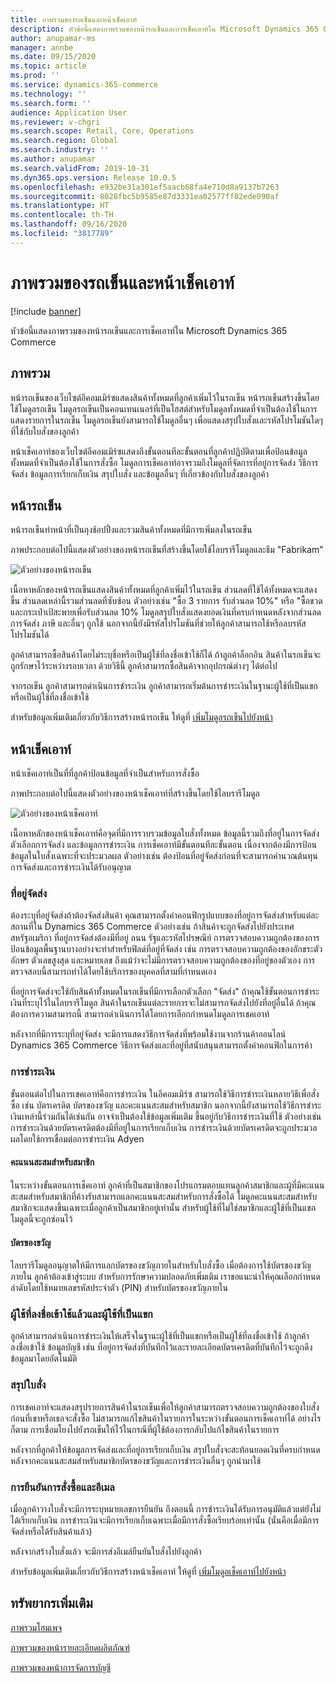 ```yaml
---
title: ภาพรวมของรถเข็นและหน้าเช็คเอาท์
description: หัวข้อนี้แสดงภาพรวมของหน้ารถเข็นและการเช็คเอาท์ใน Microsoft Dynamics 365 Commerce
author: anupamar-ms
manager: annbe
ms.date: 09/15/2020
ms.topic: article
ms.prod: ''
ms.service: dynamics-365-commerce
ms.technology: ''
ms.search.form: ''
audience: Application User
ms.reviewer: v-chgri
ms.search.scope: Retail, Core, Operations
ms.search.region: Global
ms.search.industry: ''
ms.author: anupamar
ms.search.validFrom: 2019-10-31
ms.dyn365.ops.version: Release 10.0.5
ms.openlocfilehash: e932be31a301ef5aacb68fa4e710d8a9137b7263
ms.sourcegitcommit: 8028fbc5b9585e87d3331ea02577ff82ede090af
ms.translationtype: HT
ms.contentlocale: th-TH
ms.lasthandoff: 09/16/2020
ms.locfileid: "3817789"
---
```

# <a name="cart-and-checkout-pages-overview"></a>ภาพรวมของรถเข็นและหน้าเช็คเอาท์

[!include [banner](includes/banner.md)]

หัวข้อนี้แสดงภาพรวมของหน้ารถเข็นและการเช็คเอาท์ใน Microsoft Dynamics 365 Commerce

## <a name="overview"></a>ภาพรวม

หน้ารถเข็นของเว็บไซต์อีคอมเมิร์ซแสดงสินค้าทั้งหมดที่ลูกค้าเพิ่มไว้ในรถเข็น หน้ารถเข็นสร้างขึ้นโดยใช้โมดูลรถเข็น โมดูลรถเข็นเป็นคอนเทนเนอร์ที่เป็นโฮสต์สำหรับโมดูลทั้งหมดที่จำเป็นต้องใช้ในการแสดงรายการในรถเข็น โมดูลรถเข็นยังสามารถใช้โมดูลอื่นๆ เพื่อแสดงสรุปใบสั่งและรหัสโปรโมชันใดๆ ที่ใช้กับใบสั่งของลูกค้า

หน้าเช็คเอาท์ของเว็บไซต์อีคอมเมิร์ซแสดงถึงขั้นตอนทีละขั้นตอนที่ลูกค้าปฏิบัติตามเพื่อป้อนข้อมูลทั้งหมดที่จำเป็นต้องใช้ในการสั่งซื้อ โมดูลการเช็คเอาท์อาจรวมถึงโมดูลที่จัดการที่อยู่การจัดส่ง วิธีการจัดส่ง ข้อมูลการเรียกเก็บเงิน สรุปใบสั่ง และข้อมูลอื่นๆ ที่เกี่ยวข้องกับใบสั่งของลูกค้า

## <a name="cart-page"></a>หน้ารถเข็น

หน้ารถเข็นทำหน้าที่เป็นถุงช้อปปิ้งและรวมสินค้าทั้งหมดที่มีการเพิ่มลงในรถเข็น

ภาพประกอบต่อไปนี้แสดงตัวอย่างของหน้ารถเข็นที่สร้างขึ้นโดยใช้ไลบรารีโมดูลและธีม "Fabrikam"

![ตัวอย่างของหน้ารถเข็น](./media/cart2.PNG)

เนื้อหาหลักของหน้ารถเข็นแสดงสินค้าทั้งหมดที่ลูกค้าเพิ่มไว้ในรถเข็น ส่วนลดที่ใช้ได้ทั้งหมดจะแสดงขึ้น ส่วนลดเหล่านี้รวมส่วนลดที่ซับซ้อน ตัวอย่างเช่น "ซื้อ 3 รายการ รับส่วนลด 10%" หรือ "ซื้อขวดและกระเป๋าเป้สะพายเพื่อรับส่วนลด 10% โมดูลสรุปใบสั่งแสดงยอดเงินที่ครบกำหนดหลังจากส่วนลด การจัดส่ง ภาษี และอื่นๆ ถูกใช้ นอกจากนี้ยังมีรหัสโปรโมชันที่ช่วยให้ลูกค้าสามารถใช้หรือลบรหัสโปรโมชันได้

ลูกค้าสามารถซื้อสินค้าโดยไม่ระบุชื่อหรือเป็นผู้ใช้ที่ลงชื่อเข้าใช้ก็ได้ ถ้าลูกค้าล็อกอิน สินค้าในรถเข็นจะถูกรักษาไว้ระหว่างรอบเวลา ด้วยวิธีนี้ ลูกค้าสามารถซื้อสินค้าจากอุปกรณ์ต่างๆ ได้ต่อไป

จากรถเข็น ลูกค้าสามารถดำเนินการชำระเงิน ลูกค้าสามารถเริ่มต้นการชำระเงินในฐานะผู้ใช้ที่เป็นแขกหรือเป็นผู้ใช้ที่ลงชื่อเข้าใช้

สำหรับข้อมูลเพิ่มเติมเกี่ยวกับวิธีการสร้างหน้ารถเข็น ให้ดูที่ [เพิ่มโมดูลรถเข็นไปยังหน้า](add-cart-module.md)

## <a name="checkout-page"></a>หน้าเช็คเอาท์

หน้าเช็คเอาท์เป็นที่ที่ลูกค้าป้อนข้อมูลที่จำเป็นสำหรับการสั่งซื้อ

ภาพประกอบต่อไปนี้แสดงตัวอย่างของหน้าเช็คเอาท์ที่สร้างขึ้นโดยใช้ไลบรารีโมดูล

![ตัวอย่างของหน้าเช็คเอาท์](./media/Checkout.PNG)

เนื้อหาหลักของหน้าเช็คเอาท์คือจุดที่มีการรวบรวมข้อมูลใบสั่งทั้งหมด ข้อมูลนี้รวมถึงที่อยู่ในการจัดส่ง ตัวเลือกการจัดส่ง และข้อมูลการชำระเงิน การเช็คเอาท์มีขั้นตอนทีละขั้นตอน เนื่องจากต้องมีการป้อนข้อมูลในใบสั่งเฉพาะที่จะประมวลผล ตัวอย่างเช่น ต้องป้อนที่อยู่จัดส่งก่อนที่จะสามารถคำนวณต้นทุนการจัดส่งและการชำระเงินได้รับอนุญาต

### <a name="shipping-address"></a>ที่อยู่จัดส่ง

ต้องระบุที่อยู่จัดส่งถ้าต้องจัดส่งสินค้า คุณสามารถตั้งค่าคอนฟิกรูปแบบของที่อยู่การจัดส่งสำหรับแต่ละสถานที่ใน Dynamics 365 Commerce ตัวอย่างเช่น ถ้าสินค้าจะถูกจัดส่งไปยังประเทศสหรัฐอเมริกา ที่อยู่การจัดส่งต้องมีที่อยู่ ถนน รัฐและรหัสไปรษณีย์ การตรวจสอบความถูกต้องของการป้อนข้อมูลพื้นฐานบางอย่างจะทำสำหรับฟิลด์ที่อยู่ที่จัดส่ง เช่น การตรวจสอบความถูกต้องของอักขระตัวอักษร ตัวเลขสูงสุด และหมายเลข ถึงแม้ว่าจะไม่มีการตรวจสอบความถูกต้องของที่อยู่ของตัวเอง การตรวจสอบนี้สามารถทำได้โดยใช้บริการของบุคคลที่สามที่กำหนดเอง

ที่อยู่การจัดส่งจะใช้กับสินค้าทั้งหมดในรถเข็นที่มีการเลือกตัวเลือก "จัดส่ง" ถ้าคุณใช้ขั้นตอนการชำระเงินที่ระบุไว้ในไลบรารีโมดูล สินค้าในรถเข็นแต่ละรายการจะไม่สามารถจัดส่งไปยังที่อยู่อื่นได้ ถ้าคุณต้องการความสามารถนี้ สามารถดำเนินการได้โดยการเลือกกำหนดโมดูลการเชคเอาท์

หลังจากที่มีการระบุที่อยู่จัดส่ง จะมีการแสดงวิธีการจัดส่งที่พร้อมใช้งานจากร้านค้าออนไลน์ Dynamics 365 Commerce วิธีการจัดส่งและที่อยู่ที่สนับสนุนสามารถตั้งค่าคอนฟิกในการค้า

### <a name="payment"></a>การชำระเงิน

ขั้นตอนต่อไปในการเชคเอาท์คือการชำระเงิน ในอีคอมเมิร์ซ สามารถใช้วิธีการชำระเงินหลายวิธีเพื่อสั่งซื้อ เช่น บัตรเครดิต บัตรของขวัญ และคะแนนสะสมสำหรับสมาชิก นอกจากนี้ยังสามารถใช้วิธีการชำระเงินเหล่านี้ร่วมกันได้เช่นกัน อาจจำเป็นต้องใช้ข้อมูลเพิ่มเติม ขึ้นอยู่กับวิธีการชำระเงินที่ใช้ ตัวอย่างเช่น การชำระเงินด้วยบัตรเครดิตต้องมีที่อยู่ในการเรียกเก็บเงิน การชำระเงินด้วยบัตรเครดิตจะถูกประมวลผลโดยใช้การเชื่อมต่อการชำระเงิน Adyen

#### <a name="loyalty-points"></a>คะแนนสะสมสำหรับสมาชิก

ในระหว่างขั้นตอนการเช็คเอาท์ ลูกค้าที่เป็นสมาชิกของโปรแกรมตอบแทนลูกค้าสมาชิกและผู้ที่มีคะแนนสะสมสำหรับสมาชิกที่ค้างรับสามารถแลกคะแนนสะสมสำหรับการสั่งซื้อได้ โมดูลคะแนนสะสมสำหรับสมาชิกจะแสดงขึ้นเฉพาะเมื่อลูกค้าเป็นสมาชิกอยู่เท่านั้น สำหรับผู้ใช้ที่ไม่ใช่สมาชิกและผู้ใช้ที่เป็นแขก โมดูลนี้จะถูกซ่อนไว้

#### <a name="gift-cards"></a>บัตรของขวัญ

ไลบรารีโมดูลอนุญาตให้มีการแลกบัตรของขวัญภายในสำหรับใบสั่งซื้อ เมื่อต้องการใช้บัตรของขวัญภายใน ลูกค้าต้องเข้าสู่ระบบ สำหรับการรักษาความปลอดภัยเพิ่มเติม เราขอแนะนำให้คุณเลือกกำหนดลำดับโดยใช้หมายเลขรหัสประจำตัว (PIN) สำหรับบัตรของขวัญภายใน

### <a name="signed-in-and-guest-users"></a>ผู้ใช้ที่ลงชื่อเข้าใช้แล้วและผู้ใช้ที่เป็นแขก

ลูกค้าสามารถดำเนินการชำระเงินให้เสร็จในฐานะผู้ใช้ที่เป็นแขกหรือเป็นผู้ใช้ที่ลงชื่อเข้าใช้ ถ้าลูกค้าลงชื่อเข้าใช้ ข้อมูลบัญชี เช่น ที่อยู่การจัดส่งที่บันทึกไว้และรายละเอียดบัตรเครดิตที่บันทึกไว้จะถูกดึงข้อมูลมาโดยอัตโนมัติ

### <a name="order-summary"></a>สรุปใบสั่ง

การเชคเอาท์จะแสดงสรุปรายการสินค้าในรถเข็นเพื่อให้ลูกค้าสามารถตรวจสอบความถูกต้องของใบสั่งก่อนที่เขาหรือเธอจะสั่งซื้อ ไม่สามารถแก้ไขสินค้าในรายการในระหว่างขั้นตอนการเช็คเอาท์ได้ อย่างไรก็ตาม การเชื่อมโยงไปยังรถเข็นให้ไว้ในกรณีที่ผู้ใช้ต้องการกลับไปแก้ไขสินค้าในรายการ

หลังจากที่ลูกค้าให้ข้อมูลการจัดส่งและที่อยู่การเรียกเก็บเงิน สรุปใบสั่งจะสะท้อนยอดเงินที่ครบกำหนดหลังจากคะแนนสะสมสำหรับสมาชิกบัตรของขวัญและการชำระเงินอื่นๆ ถูกนำมาใช้

### <a name="order-confirmation-and-email"></a>การยืนยันการสั่งซื้อและอีเมล

เมื่อลูกค้าวางใบสั่งจะมีการระบุหมายเลขการยืนยัน ถึงตอนนี้ การชำระเงินได้รับการอนุมัติแล้วแต่ยังไม่ได้เรียกเก็บเงิน การชำระเงินจะมีการเรียกเก็บเฉพาะเมื่อมีการสั่งซื้อเรียบร้อยเท่านั้น (นั่นคือเมื่อมีการจัดส่งหรือได้รับสินค้าแล้ว)

หลังจากสร้างใบสั่งแล้ว จะมีการส่งอีเมล์ยืนยันใบสั่งไปยังลูกค้า

สำหรับข้อมูลเพิ่มเติมเกี่ยวกับวิธีการสร้างหน้าเช็คเอาท์ ให้ดูที่ [เพิ่มโมดูลเช็คเอาท์ไปยังหน้า](add-checkout-module.md)

## <a name="additional-resources"></a>ทรัพยากรเพิ่มเติม

[ภาพรวมโฮมเพจ](quick-tour-home-page.md)

[ภาพรวมของหน้ารายละเอียดผลิตภัณฑ์](quick-tour-pdp.md)

[ภาพรวมของหน้าการจัดการบัญชี](quick-tour-account-management.md)
